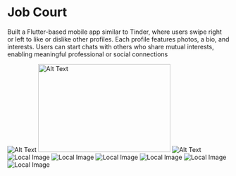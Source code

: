 # Job Court
Built a Flutter-based mobile app similar to Tinder, where users swipe right or left to like or dislike other profiles. Each profile features photos, a bio, and interests. Users can start chats with others who share mutual interests, enabling meaningful professional or social connections

![Alt Text](JobCourt-Images/Welcome-Screen.jpg)
<img src="JobCourt-Images/Welcome-Screen.jpg" alt="Alt Text" width="300" height="200">
![Alt Text](JobCourt-Images/Setting-Screen.jpg)
![Local Image](JobCourt-Images/Profile-Screen.jpg)
![Local Image](JobCourt-Images/Home-Screen.jpg)
![Local Image](JobCourt-Images/Chat-List-Screen.jpg)
![Local Image](JobCourt-Images/Chat-Screen.jpg)
![Local Image](JobCourt-Images/Create-Acc-Screen.jpg)
![Local Image](JobCourt-Images/Edit-Profile-Screen.jpg)



